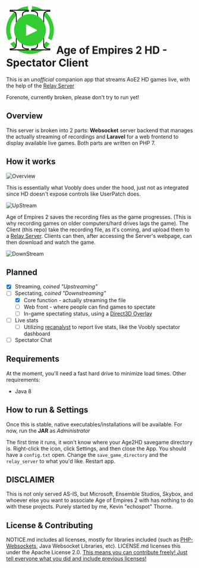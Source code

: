 [![Logo](https://github.com/kevinpthorne/aoe2hd-spectator-client/raw/master/src/main/resources/icons/ready.png)]() 
Age of Empires 2 HD - Spectator Client
======

This is an *unofficial* companion app that streams AoE2 HD games live, with the help of the [Relay Server](https://github.com/kevinpthorne/aoe2hd-spectator-server)

Forenote, currently broken, please don't try to run yet!

## Overview

This server is broken into 2 parts: **Websocket** server backend that manages the actually streaming of recordings and **Laravel** for a web frontend to display available live games. Both parts are written on PHP 7.

## How it works

![Overview](https://github.com/kevinpthorne/aoe2hd-spectator-server/blob/master/docs/graphics/Overview.png)

This is essentially what Voobly does under the hood, just not as integrated since HD doesn't expose controls like UserPatch does.

![UpStream](https://github.com/kevinpthorne/aoe2hd-spectator-server/blob/master/docs/graphics/Upstream.png)

Age of Empires 2 saves the recording files as the game progresses. (This is why recording games on older computers/hard drives lags the game). The Client (this repo) take the recording file, as it's coming, and upload them to a [Relay Server](https://github.com/kevinpthorne/aoe2hd-spectator-server). Clients can then, after accessing the Server's webpage, can then download and watch the game.

![DownStream](https://github.com/kevinpthorne/aoe2hd-spectator-server/blob/master/docs/graphics/Downstream.png)

## Planned

- [x] Streaming, *coined "Upstreaming"*
- [ ] Spectating, *coined "Downstreaming"*
  - [x] Core function - actually streaming the file
  - [ ] Web front - where people can find games to spectate
  - [ ] In-game spectating status, using a [Direct3D Overlay](https://github.com/kevinpthorne/Java-DX9-Overlay-API)
- [ ] Live stats
  - [ ] Utilizing [recanalyst](https://github.com/goto-bus-stop/recanalyst) to report live stats, like the Voobly spectator dashboard
- [ ] Spectator Chat

## Requirements
 
At the moment, you'll need a fast hard drive to minimize load times. Other requirements:

- Java 8

## How to run & Settings

Once this is stable, native executables/installations will be available. For now, run the **JAR** as *Administrator*

The first time it runs, it won't know where your Age2HD savegame directory is. Right-click the icon, click Settings, and then close the App. You should have a ```config.txt``` open. Change the ```save_game_directory``` and the ```relay_server``` to what you'd like. Restart app.

## DISCLAIMER

This is not only served AS-IS, but Microsoft, Ensemble Studios, Skybox, and whoever else you want to associate Age of Empires 2 with has nothing to do with these projects. Purely started by me, Kevin "echospot" Thorne.

## License & Contributing

NOTICE.md includes all licenses, mostly for libraries included (such as [PHP-Websockets](https://github.com/ghedipunk/PHP-Websockets), Java Websocket Libraries, etc). LICENSE.md licenses this under the Apache License 2.0. [This means you can contribute freely! Just tell everyone what you did and include previous licenses!](https://tldrlegal.com/license/apache-license-2.0-(apache-2.0))
